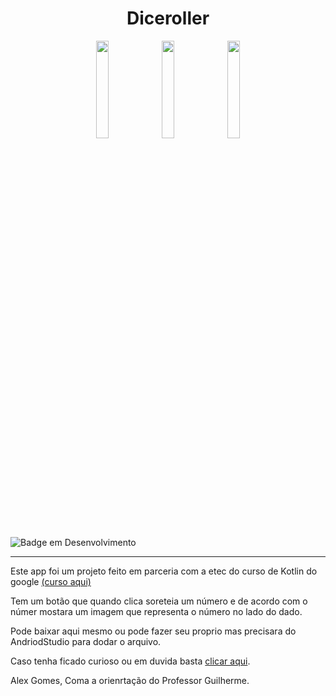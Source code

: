<h1 align="center">Diceroller</h1>

<div align="center">
<img hight="20%" width="20%" src="https://user-images.githubusercontent.com/124943818/227072457-e567c9bd-cd8b-400c-8e68-954f51d2e48c.jpg"></img>
<img hight="20%" width="20%" src="https://user-images.githubusercontent.com/124943818/227074203-ea7637b7-15b3-487b-b887-fbe6f5d26614.jpg"></img>
<img hight="20%" width="20%" src="https://user-images.githubusercontent.com/124943818/227074400-eac075bf-684c-4592-a8c0-b3daf4440678.jpg"></img>
</div>

![Badge em Desenvolvimento](http://img.shields.io/static/v1?label=STATUS&message=EM%20DESENVOLVIMENTO&color=GREEN&style=for-the-badge)

<hr>

<p>Este app foi um projeto feito em parceria com a etec do curso de Kotlin do google <a href="https://developer.android.com/codelabs/basic-android-kotlin-training-create-dice-roller-app-with-button?hl=pt-br#0">(curso aqui)<a></p>
<p>Tem um botão que quando clica soreteia um número e de acordo com o númer mostara um imagem que representa o número no lado do dado.</p>
<p>Pode baixar aqui mesmo ou pode fazer seu proprio mas precisara do AndriodStudio para dodar o arquivo.</p>
<p>Caso tenha ficado curioso ou em duvida basta <a href="https://developer.android.com/codelabs/basic-android-kotlin-training-create-dice-roller-app-with-button?hl=pt-br#0">clicar aqui<a>.</p>
<p>Alex Gomes, Coma a orienrtação do Professor Guilherme.</p>
